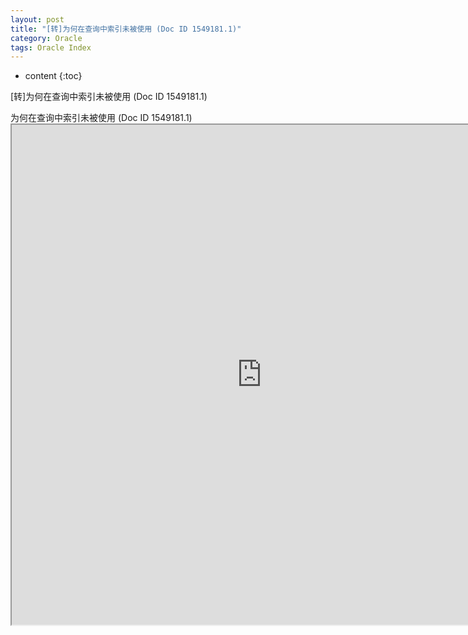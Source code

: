 ```yaml
---
layout: post
title: "[转]为何在查询中索引未被使用 (Doc ID 1549181.1)"
category: Oracle
tags: Oracle Index 
---
```


* content
{:toc}

[转]为何在查询中索引未被使用 (Doc ID 1549181.1)





<p>为何在查询中索引未被使用 (Doc ID 1549181.1)<br>
<iframe id="Doc ID 1549181.1" src="http://www.bigdatalyn.com/files/Oracle/DocID_1549181.1.html" width="800" height="800"></iframe></p>
<p>&nbsp;</p>

	
~~~~ 2017/09/02 LinHong ~~~~




